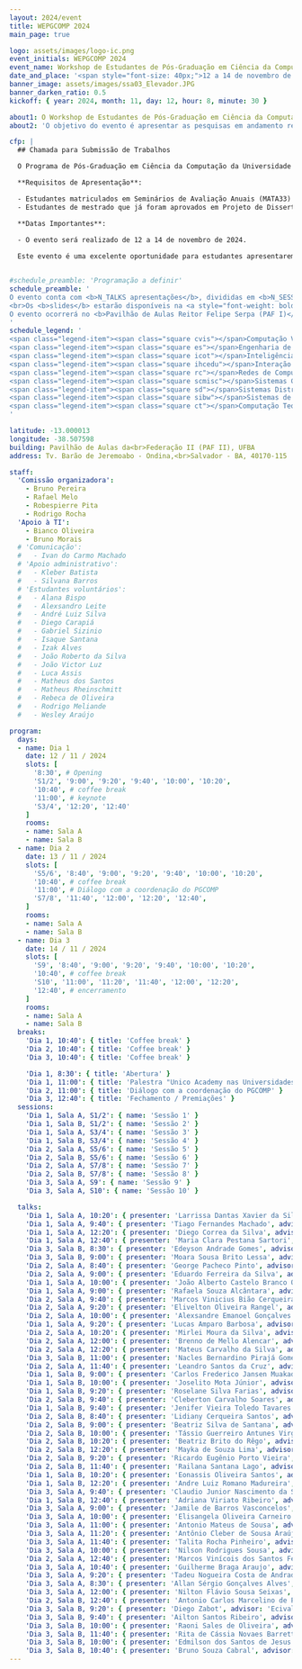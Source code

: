 ```yaml
---
layout: 2024/event
title: WEPGCOMP 2024
main_page: true

logo: assets/images/logo-ic.png
event_initials: WEPGCOMP 2024
event_name: Workshop de Estudantes de Pós-Graduação em Ciência da Computação do PGCOMP-UFBA
date_and_place: '<span style="font-size: 40px;">12 a 14 de novembro de 2024</span><br><span style="font-size: 35px;">Pavilhão de Aulas Reitor Felipe Serpa (PAF I)<br/>Campus de Ondina da UFBA</span>'
banner_image: assets/images/ssa03_Elevador.JPG
banner_darken_ratio: 0.5
kickoff: { year: 2024, month: 11, day: 12, hour: 8, minute: 30 }

about1: O Workshop de Estudantes de Pós-Graduação em Ciência da Computação – WEPGCOMP – é um evento anual organizado pelo Programa de Pós Graduação em Ciência da Computação (PGCOMP) da Universidade Federal da Bahia (UFBA).
about2: 'O objetivo do evento é apresentar as pesquisas em andamento realizadas pelos alunos de doutorado (a partir do segundo ano), bem como propiciar um ambiente de troca de conhecimento e congregação para toda a comunidade.'

cfp: |
  ## Chamada para Submissão de Trabalhos

  O Programa de Pós-Graduação em Ciência da Computação da Universidade Federal da Bahia (PGCOMP-UFBA) convida para submissões de trabalhos para o Workshop de Estudantes de Pós-Graduação em Ciência da Computação.

  **Requisitos de Apresentação**:

  - Estudantes matriculados em Seminários de Avaliação Anuais (MATA33) devem submeter trabalhos para apresentação oral.
  - Estudantes de mestrado que já foram aprovados em Projeto de Dissertação de Mestrado (MATD75) podem submeter para apresentação de pôsteres.

  **Datas Importantes**:

  - O evento será realizado de 12 a 14 de novembro de 2024.
  
  Este evento é uma excelente oportunidade para estudantes apresentarem e discutirem suas pesquisas, além de receberem feedback valioso de colegas e professores. É também uma chance de se envolver com a comunidade acadêmica e contribuir para o avanço do conhecimento na área de Ciência da Computação.


#schedule_preamble: 'Programação a definir'
schedule_preamble: '
O evento conta com <b>N_TALKS apresentações</b>, divididas em <b>N_SESSIONS sessões</b> ao longo de <b>N_DAYS dias</b>.
<br>Os <b>slides</b> estarão disponíveis na <a style="font-weight: bold; color: #ff6600;" href="https://zenodo.org/communities/wepgcomp2024/">comunidade do PGCOMP no Zenodo</a>.<br/>
O evento ocorrerá no <b>Pavilhão de Aulas Reitor Felipe Serpa (PAF I)</b>, no campus de Ondina da UFBA.
'
schedule_legend: '
<span class="legend-item"><span class="square cvis"></span>Computação Visual</span>
<span class="legend-item"><span class="square es"></span>Engenharia de Software</span>
<span class="legend-item"><span class="square icot"></span>Inteligência Computacional e</span> <span class="legend-item">Otimização</span>
<span class="legend-item"><span class="square ihcedu"></span>Interação Humano-Computador</span> <span class="legend-item">e Informática e Educação</span>
<span class="legend-item"><span class="square rc"></span>Redes de Computadores</span>
<span class="legend-item"><span class="square scmisc"></span>Sistemas Computacionais</span>
<span class="legend-item"><span class="square sd"></span>Sistemas Distribuídos</span>
<span class="legend-item"><span class="square sibw"></span>Sistemas de Informação,</span> <span class="legend-item">Banco de Dados e Web</span>
<span class="legend-item"><span class="square ct"></span>Computação Teórica</span>
'

latitude: -13.000013
longitude: -38.507598
building: Pavilhão de Aulas da<br>Federação II (PAF II), UFBA
address: Tv. Barão de Jeremoabo - Ondina,<br>Salvador - BA, 40170-115

staff:
  'Comissão organizadora':
    - Bruno Pereira
    - Rafael Melo
    - Robespierre Pita
    - Rodrigo Rocha
  'Apoio à TI':
    - Bianco Oliveira
    - Bruno Morais
  # 'Comunicação':
  #   - Ivan do Carmo Machado
  # 'Apoio administrativo':
  #   - Kleber Batista
  #   - Silvana Barros
  # 'Estudantes voluntários':
  #   - Alana Bispo
  #   - Alexsandro Leite
  #   - André Luiz Silva
  #   - Diego Carapiá
  #   - Gabriel Sizinio
  #   - Isaque Santana
  #   - Izak Alves
  #   - João Roberto da Silva
  #   - João Victor Luz
  #   - Luca Assis
  #   - Matheus dos Santos
  #   - Matheus Rheinschmitt
  #   - Rebeca de Oliveira
  #   - Rodrigo Meliande
  #   - Wesley Araújo

program:
  days:
  - name: Dia 1
    date: 12 / 11 / 2024
    slots: [
      '8:30', # Opening
      'S1/2', '9:00', '9:20', '9:40', '10:00', '10:20',
      '10:40', # coffee break
      '11:00', # keynote
      'S3/4', '12:20', '12:40'
    ]
    rooms:
    - name: Sala A
    - name: Sala B
  - name: Dia 2
    date: 13 / 11 / 2024
    slots: [
      'S5/6', '8:40', '9:00', '9:20', '9:40', '10:00', '10:20',
      '10:40', # coffee break
      '11:00', # Diálogo com a coordenação do PGCOMP
      'S7/8', '11:40', '12:00', '12:20', '12:40',
    ]
    rooms:
    - name: Sala A
    - name: Sala B
  - name: Dia 3
    date: 14 / 11 / 2024
    slots: [
      'S9', '8:40', '9:00', '9:20', '9:40', '10:00', '10:20',
      '10:40', # coffee break
      'S10', '11:00', '11:20', '11:40', '12:00', '12:20',
      '12:40', # encerramento
    ]
    rooms:
    - name: Sala A
    - name: Sala B
  breaks:
    'Dia 1, 10:40': { title: 'Coffee break' }
    'Dia 2, 10:40': { title: 'Coffee break' }
    'Dia 3, 10:40': { title: 'Coffee break' }

    'Dia 1, 8:30': { title: 'Abertura' }
    'Dia 1, 11:00': { title: 'Palestra "Unico Academy nas Universidades: Ecossistema Unico Academy de Formação de Recursos Humanos, Pesquisa, Desenvolvimento e Inovação"' }
    'Dia 2, 11:00': { title: 'Diálogo com a coordenação do PGCOMP' }
    'Dia 3, 12:40': { title: 'Fechamento / Premiações' }
  sessions:
    'Dia 1, Sala A, S1/2': { name: 'Sessão 1' }
    'Dia 1, Sala B, S1/2': { name: 'Sessão 2' }
    'Dia 1, Sala A, S3/4': { name: 'Sessão 3' }
    'Dia 1, Sala B, S3/4': { name: 'Sessão 4' }
    'Dia 2, Sala A, S5/6': { name: 'Sessão 5' }
    'Dia 2, Sala B, S5/6': { name: 'Sessão 6' }
    'Dia 2, Sala A, S7/8': { name: 'Sessão 7' }
    'Dia 2, Sala B, S7/8': { name: 'Sessão 8' }
    'Dia 3, Sala A, S9': { name: 'Sessão 9' }
    'Dia 3, Sala A, S10': { name: 'Sessão 10' }

  talks:
    'Dia 1, Sala A, 10:20': { presenter: 'Larrissa Dantas Xavier da Silva', advisor: 'Daniela Barreiro Claro', topic_abbr: 'sibw', topic: 'CA: Sistemas de Informação, Banco de Dados e Web (SIBW)', }
    'Dia 1, Sala A, 9:40': { presenter: 'Tiago Fernandes Machado', advisor: 'Marcos Ennes Barreto', topic_abbr: 'icot', topic: 'CA: Inteligência Computacional e Otimização (ICOT)', title: 'Análise de classificação multi-label nos desfechos da doença falciforme', }
    'Dia 1, Sala A, 12:20': { presenter: 'Diego Correa da Silva', advisor: 'Frederico Araújo Durão', topic_abbr: 'sibw', topic: 'CA: Sistemas de Informação, Banco de Dados e Web (SIBW)', title: 'Exploiting Calibration as a Multi-Objective Recommender System', }
    'Dia 1, Sala A, 12:40': { presenter: 'Maria Clara Pestana Sartori', advisor: 'Vaninha Vieira dos Santos', topic_abbr: 'sibw', topic: 'CA: Sistemas de Informação, Banco de Dados e Web (SIBW)', title: 'United for humanity: developing a collaborative model based on crowdsourcing to engage volunteers in crisis recovery campaigns', }
    'Dia 3, Sala B, 8:30': { presenter: 'Edeyson Andrade Gomes', advisor: 'Laís do Nascimento Salvador', topic_abbr: 'ihcedu', topic: 'CA: Interação Humano-Computador (IHC) e Informática e Educação (IEDU)', title: 'Uma abordagem baseada em ontologia para auxiliar a aplicação de princípios curriculares orientados a competências em recursos educacionais abertos.', }
    'Dia 3, Sala B, 9:00': { presenter: 'Moara Sousa Brito Lessa', advisor: 'Laís do Nascimento Salvador', topic_abbr: 'ihcedu', topic: 'CA: Interação Humano-Computador (IHC) e Informática e Educação (IEDU)', title: 'Aplicação da aprendizagem baseada em projetos no ensino de ES: uma investigação no contexto da educação baseada em competências', }
    'Dia 2, Sala A, 8:40': { presenter: 'George Pacheco Pinto', advisor: 'Cássio Vinicius Serafim Prazeres', topic_abbr: 'sibw', topic: 'CA: Sistemas de Informação, Banco de Dados e Web (SIBW)', title: 'FoT-PDS: Towards Data Privacy in a Fog of Things', }
    'Dia 2, Sala A, 9:00': { presenter: 'Eduardo Ferreira da Silva', advisor: 'Frederico Araújo Durão', topic_abbr: 'sibw', topic: 'CA: Sistemas de Informação, Banco de Dados e Web (SIBW)', title: 'Review-based Recommender System', }
    'Dia 1, Sala A, 10:00': { presenter: 'João Alberto Castelo Branco Oliveira', advisor: 'Laís do Nascimento Salvador', topic_abbr: 'icot', topic: 'CA: Inteligência Computacional e Otimização (ICOT)', title: 'Enhancing Explainable Recommender Systems through Automated Ontology Population and Data Provenance Assurance', }
    'Dia 1, Sala A, 9:00': { presenter: 'Rafaela Souza Alcântara', advisor: 'Antonio Lopes Apolinario Junior', topic_abbr: 'cvis', topic: 'CA: Computação Visual (CVIS)', title: 'Redução de Artefatos Metálicos em Tomografias Odontológicas Utilizando Processamento Espectral', }
    'Dia 2, Sala A, 9:40': { presenter: 'Marcos Vinicius Bião Cerqueira', advisor: 'Laís do Nascimento Salvador', topic_abbr: 'icot', topic: 'CA: Inteligência Computacional e Otimização (ICOT)', title: 'Sistema de recomendação de recursos educacionais baseados em competência', }
    'Dia 2, Sala A, 9:20': { presenter: 'Elivelton Oliveira Rangel', advisor: 'Maycon Leone Maciel Peixoto', topic_abbr: 'sibw', topic: 'CA: Sistemas de Informação, Banco de Dados e Web (SIBW)', title: 'A Data-Driven Approach to Assess Emergency Response in Urban Areas based on Historical Ambulance Calls', }
    'Dia 2, Sala A, 10:00': { presenter: 'Alexsandre Emanoel Gonçalves', advisor: 'Gustavo Bittencourt Figueiredo', topic_abbr: 'icot', topic: 'CA: Inteligência Computacional e Otimização (ICOT)', title: 'Mecanismos para Offloading de Dados em Redes 5G Heterogêneas', }
    'Dia 1, Sala A, 9:20': { presenter: 'Lucas Amparo Barbosa', advisor: 'Antonio Lopes Apolinario Junior', topic_abbr: 'cvis', topic: 'CA: Computação Visual (CVIS)', }
    'Dia 2, Sala A, 10:20': { presenter: 'Mirlei Moura da Silva', advisor: 'Robespierre Dantas da Rocha Pita', topic_abbr: 'icot', topic: 'CA: Inteligência Computacional e Otimização (ICOT)', title: 'Mixed Data Mining: a study focused on numerical and time series data.', }
    'Dia 2, Sala A, 12:00': { presenter: 'Brenno de Mello Alencar', advisor: 'Ricardo Araújo Rios', topic_abbr: 'icot', topic: 'CA: Inteligência Computacional e Otimização (ICOT)', title: 'Concept Drift on Delayed Partially Labeled Data Streamslmente rotulados', }
    'Dia 2, Sala A, 12:20': { presenter: 'Mateus Carvalho da Silva', advisor: 'Rafael Augusto de Melo', topic_abbr: 'icot', topic: 'CA: Inteligência Computacional e Otimização (ICOT)', title: 'Abordagens de programação inteira mista para consolidação de frete com frota heterogênea terceirizada, frete morto e custos de múltiplas entrega', }
    'Dia 3, Sala B, 11:00': { presenter: 'Nacles Bernardino Pirajá Gomes', advisor: 'Laís do Nascimento Salvador', topic_abbr: 'sibw', topic: 'CA: Sistemas de Informação, Banco de Dados e Web (SIBW)', title: 'Ecosistema para Integração e Segurança de Dados em Ambientes Heterogêneos', }
    'Dia 2, Sala A, 11:40': { presenter: 'Leandro Santos da Cruz', advisor: 'Laís do Nascimento Salvador', topic_abbr: 'ct', title: 'Um Framework para Implementação Eficaz do Ensino Baseado em Competências no Ensino Superior de Computação.', }
    'Dia 1, Sala B, 9:00': { presenter: 'Carlos Frederico Jansen Muakad', advisor: 'Manoel Gomes de Mendonça Neto', topic_abbr: 'es', topic: 'ESS: Engenharia de Software Experimental', title: 'Catalogação de fontes de literatura cinza em engenharia de software', }
    'Dia 1, Sala B, 10:00': { presenter: 'Joselito Mota Júnior', advisor: 'Ivan do Carmo Machado', topic_abbr: 'es', topic: 'ESS: Medição, Mineração e Visualização de Software', title: 'A comprehensive study of issue labeling in GitHub repositories', }
    'Dia 1, Sala B, 9:20': { presenter: 'Roselane Silva Farias', advisor: 'Eduardo Santana de Almeida', topic_abbr: 'es', topic: 'ESS: Engenharia de Software Experimental', title: 'The Neuroscience of Testing: Enhancing Quality Assurance Through Cognitive Insights', }
    'Dia 2, Sala B, 9:40': { presenter: 'Cleberton Carvalho Soares', advisor: 'Rita Suzana Pitangueira Maciel', topic_abbr: 'es', topic: 'ESS: Qualidade de Software', title: 'Maturity level of software systems to comply with the General  Data Protection Law (LGPD)', }
    'Dia 1, Sala B, 9:40': { presenter: 'Jenifer Vieira Toledo Tavares', advisor: 'Rita Suzana Pitangueira Maciel', topic_abbr: 'es', topic: 'ESS: Evolução de Software', title: 'A Guide to Evaluating and Customizing Software Development Processes Using Hybrid Methods Based on Scrum', }
    'Dia 2, Sala B, 8:40': { presenter: 'Lidiany Cerqueira Santos', advisor: 'Manoel Gomes de Mendonça Neto', topic_abbr: 'es', topic: 'ESS: Engenharia de Software Experimental', title: 'Exploring Empathy in Software Engineering Based on the Practitioners’ Perspective', }
    'Dia 2, Sala B, 9:00': { presenter: 'Beatriz Silva de Santana', advisor: 'Manoel Gomes de Mendonça Neto', topic_abbr: 'es', topic: 'ESS: Engenharia de Software Experimental', title: 'Modelo de recomendações para melhoria da segurança psicológica no desenvolvimento de software', }
    'Dia 2, Sala B, 10:00': { presenter: 'Tássio Guerreiro Antunes Virgínio', advisor: 'Ivan do Carmo Machado', topic_abbr: 'es', topic: 'ESS: Qualidade de Software', title: 'Dispersion of Test Smells in mobile projects using the Flutter framework', }
    'Dia 2, Sala B, 10:20': { presenter: 'Beatriz Brito do Rêgo', advisor: 'Christina Von Flach Garcia Chavez', topic_abbr: 'es', topic: 'ESS: Educação em Engenharia de Software.', title: 'Formação de Profissionais de Computação para Ciência Aberta', }
    'Dia 2, Sala B, 12:20': { presenter: 'Mayka de Souza Lima', advisor: 'Rita Suzana Pitangueira Maciel', topic_abbr: 'es', topic: 'ESS: Educação em Engenharia de Software.', title: 'A Conceptual Framework for the Design of Virtual Learning Environments', }
    'Dia 2, Sala B, 9:20': { presenter: 'Ricardo Eugênio Porto Vieira', advisor: 'Manoel Gomes de Mendonça Neto', topic_abbr: 'es', topic: 'ESS: Engenharia de Software Experimental', title: 'Perceived Diversity in Software Engineering:  An Update and Extended Systematic Literature Review', }
    'Dia 2, Sala B, 11:40': { presenter: 'Railana Santana Lago', advisor: 'Ivan do Carmo Machado', topic_abbr: 'es', topic: 'ESS: Qualidade de Software', title: 'Towards Automated Refactoring of Smelly Test Code', }
    'Dia 1, Sala B, 10:20': { presenter: 'Eonassis Oliveira Santos', advisor: 'Gustavo Bittencourt Figueiredo', topic_abbr: 'rc', topic: 'SC: Redes de Computadores (RC)', title: 'Cascading-Failure Disaster Recovery based on Time Varying Graph in EONs', }
    'Dia 1, Sala B, 12:20': { presenter: 'Andre Luiz Romano Madureira', advisor: 'Leobino Nascimento Sampaio', topic_abbr: 'rc', topic: 'SC: Redes de Computadores (RC)', title: 'Otimizando Comunicações NDN  em redes MANET', }
    'Dia 3, Sala A, 9:40': { presenter: 'Claudio Junior Nascimento da Silva', advisor: 'Cássio Vinicius Serafim Prazeres', topic_abbr: 'rc', topic: 'SC: Sistemas Distribuídos (SD)', title: 'TinyFED - Integrating Federated Learning into resource-constrained devices', }
    'Dia 1, Sala B, 12:40': { presenter: 'Adriana Viriato Ribeiro', advisor: 'Leobino Nascimento Sampaio', topic_abbr: 'rc', topic: 'SC: Redes de Computadores (RC)', title: 'Serviços de Saúde Avançados: Conectividade e Segurança em Sistemas de Vida Assistida', }
    'Dia 3, Sala A, 9:00': { presenter: 'Jamile de Barros Vasconcelos', advisor: 'George Marconi de Araújo Lima', topic_abbr: 'scmisc', topic: 'SC: Sistemas Embarcados e de Tempo Real (SETR)', title: 'Avaliação segura de amostras em análise temporal baseada em medições para projetos de sistemas de tempo real', }
    'Dia 3, Sala A, 10:00': { presenter: 'Elisangela Oliveira Carneiro', advisor: 'Cássio Vinicius Serafim Prazeres', topic_abbr: 'sd', topic: 'SC: Sistemas Distribuídos (SD)', title: 'Sistemas de Reputação baseados em Blockchain para ambientes IoT', }
    'Dia 3, Sala A, 11:00': { presenter: 'Antonio Mateus de Sousa', advisor: 'Leobino Nascimento Sampaio', topic_abbr: 'rc', topic: 'SC: Redes de Computadores (RC)', title: 'ToID: Reputação Baseada em Identificadores Descentralizados Para Aplicações Distribuídas', }
    'Dia 3, Sala A, 11:20': { presenter: 'Antônio Cleber de Sousa Araújo', advisor: 'Leobino Nascimento Sampaio', topic_abbr: 'rc', topic: 'SC: Redes de Computadores (RC)', title: 'Arquitetura Adaptável na Camada de Enlace', }
    'Dia 3, Sala A, 11:40': { presenter: 'Talita Rocha Pinheiro', advisor: 'Leobino Nascimento Sampaio', topic_abbr: 'rc', topic: 'SC: Redes de Computadores (RC)', }
    'Dia 3, Sala A, 10:00': { presenter: 'Nilson Rodrigues Sousa', advisor: 'Cássio Vinicius Serafim Prazeres', topic_abbr: 'sd', topic: 'SC: Sistemas Distribuídos (SD)', title: 'Integrated Architecture for IoT Device Management in Smart Cities', }
    'Dia 2, Sala A, 12:40': { presenter: 'Marcos Vinícois dos Santos Ferreira', advisor: 'Ricardo Araújo Rios', topic_abbr: 'icot', topic: 'CA: Inteligência Computacional e Otimização (ICOT)', title: 'Fuzzifying Chaos in Dynamical Systems', }
    'Dia 3, Sala A, 10:40': { presenter: 'Guilherme Braga Araujo', advisor: 'Leobino Nascimento Sampaio', topic_abbr: 'rc', topic: 'SC: Redes de Computadores (RC)', title: 'Escalabilidade e Segurança para Serviços e Aplicações em Computação de Borda Veicular Através de Redes de Dados Nomeados', }
    'Dia 3, Sala A, 9:20': { presenter: 'Tadeu Nogueira Costa de Andrade', advisor: 'George Marconi de Araújo Lima', topic_abbr: 'scmisc', topic: 'SC: Sistemas Embarcados e de Tempo Real (SETR)', title: 'Métodos estatísticos e de inteligência computacional para análise temporal em sistemas de tempo real', }
    'Dia 3, Sala A, 8:30': { presenter: 'Allan Sérgio Gonçalves Alves', advisor: 'George Marconi de Araújo Lima', topic_abbr: 'scmisc', topic: 'SC: Sistemas Embarcados e de Tempo Real (SETR)', }
    'Dia 3, Sala A, 12:00': { presenter: 'Nilton Flávio Sousa Seixas', advisor: 'Gustavo Bittencourt Figueiredo', topic_abbr: 'rc', topic: 'SC: Redes de Computadores (RC)', title: 'Data-driven Decision Making Frameworks for Resource Utilization in 6G O-RAN', }
    'Dia 2, Sala B, 12:40': { presenter: 'Antonio Carlos Marcelino de Paula', advisor: 'Manoel Gomes de Mendonca Neto', topic_abbr: 'es', topic: 'ESS: Engenharia de Software Experimental', title: 'Burnout in Software Projects: An Analysis of Stack Exchange Discussions', }
    'Dia 3, Sala B, 9:20': { presenter: 'Diego Zabot', advisor: 'Ecivaldo de Souza Matos', topic_abbr: 'ihcedu', topic: 'CA: Interação Humano-Computador (IHC) e Informática e Educação (IEDU)', title: 'Stimulating the development of Computational Reasoning by game design strategies', }
    'Dia 3, Sala B, 9:40': { presenter: 'Ailton Santos Ribeiro', advisor: 'Vaninha Vieira dos Santos', topic_abbr: 'ihcedu', topic: 'CA: Interação Humano-Computador (IHC) e Informática e Educação (IEDU)', title: 'Rumo a Avatares Inclusivos: Um Estudo sobre a Autorrepresentação em Ambientes Virtuais', }
    'Dia 3, Sala B, 10:00': { presenter: 'Raoni Sales de Oliveira', advisor: 'Rita Suzana Pitangueira Maciel', topic_abbr: 'es', topic: 'ESS: Qualidade de Software', title: 'Otimização de Model Driven Developent utilizando Machine Learning', }
    'Dia 3, Sala B, 11:40': { presenter: 'Rita de Cássia Novaes Barretto', advisor: 'George Marconi de Araújo Lima', topic_abbr: 'sd', topic: 'SC: Sistemas Distribuídos (SD)', title: 'Além da IDE: expandindo a infraestrutura de dados espaciais por meio de blockchain', }
    'Dia 3, Sala B, 10:00': { presenter: 'Edmilson dos Santos de Jesus', advisor: 'Gecynalda Soares da Silva Gomes', topic_abbr: 'icot', topic: 'CA: Inteligência Computacional e Otimização (ICOT)', title: 'modelo baseado em agentes para previsão da demanda de água em regiões metropolitanas', }
    'Dia 3, Sala B, 10:40': { presenter: 'Bruno Souza Cabral', advisor: 'Daniela Barreiro Claro', topic_abbr: 'icot', topic: 'CA: Inteligência Computacional e Otimização (ICOT)', title: 'ANALYSIS OF GENERATIVE AND SEQUENCE LABELING METHODS FOR PORTUGUESE OPEN INFORMATION  EXTRACTION', }
---
```

